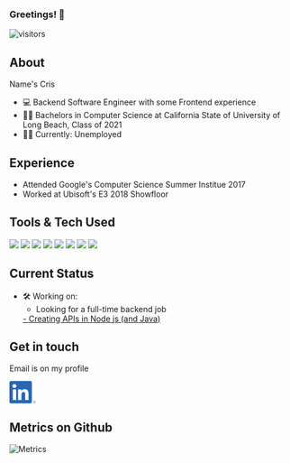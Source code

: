 ### Greetings! 👋

![visitors](https://visitor-badge-reloaded.herokuapp.com/badge?page_id=Cris546)

## About
Name's Cris 
- 💻 Backend Software Engineer with some Frontend experience
- 👨‍🎓 Bachelors in Computer Science at California State of University of Long Beach, Class of 2021
- 👷‍♂️ Currently: Unemployed 

## Experience
- Attended Google's Computer Science Summer Institue 2017
- Worked at Ubisoft's E3 2018 Showfloor

## Tools & Tech Used
![](https://img.shields.io/badge/CODE-Java-informational?style=flat&logo=java)
![](https://img.shields.io/badge/CODE-Python-informational?style=flat&logo=python)
![](https://img.shields.io/badge/CODE-CSharp-informational?style=flat&logo=csharp)
![](https://img.shields.io/badge/CODE-C++-informational?style=flat&logo=cplusplus)
![](https://img.shields.io/badge/Tool-MySQL-informational?style=flat&logo=mysql)
![](https://img.shields.io/badge/CODE-HTML-informational?style=flat&logo=html5)
![](https://img.shields.io/badge/CODE-JavaScript-informational?style=flat&logo=javascript)
![](https://img.shields.io/badge/CODE-React-informational?style=flat&logo=react)


## Current Status
- 🛠 Working on:
    - Looking for a full-time backend job
    <a href="https://github.com/Cris546/node-api">
    - Creating APIs in Node js (and Java)
    </a>

## Get in touch
Email is on my profile

[<img src="LI-In-Bug.png" height="40em" align="center" alt="Cris' LinkedIn" />](https://www.linkedin.com/in/cristobal-cortez-b32aa9221/)



## Metrics on Github
![Metrics](https://metrics.lecoq.io/Cris546?template=classic&base.header=0&gists=1&lines=1&config.timezone=America%2FCalifornia)





<!--
**Cris546/Cris546** is a ✨ _special_ ✨ repository because its `README.md` (this file) appears on your GitHub profile.

Here are some ideas to get you started:

- 🔭 I’m currently working on ...
- 🌱 I’m currently learning ...
- 👯 I’m looking to collaborate on ...
- 🤔 I’m looking for help with ...
- 💬 Ask me about ...
- 📫 How to reach me: ...
- 😄 Pronouns: ...
- ⚡ Fun fact: ...
-->
